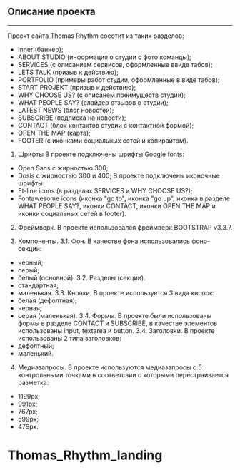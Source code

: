 ## Описание проекта

---
Проект сайта Thomas Rhythm сосотит из таких разделов:
- inner (баннер);
- ABOUT STUDIO (информация о студии с фото команды);
- SERVICES (с описанием сервисов, оформленные ввиде табов);
- LETS TALK (призыв к действию);
- PORTFOLIO (примеры работ студии, оформленные в виде табов);
- START PROJEKT (призыв к действию);
- WHY CHOOSE US? (с описанем преимуществ студии);
- WHAT PEOPLE SAY? (слайдер отзывов о студии);
- LATEST NEWS (блог новостей);
- SUBSCRIBE (подписка на новости);
- CONTACT (блок контактов студии с контактной формой);
- OPEN THE MAP (карта);
- FOOTER (с иконками социальных сетей и копирайтом).

1. Шрифты
В проекте подключены шрифты  Google fonts:
- Open Sans с жирностью 300;
- Dosis с жирностью 300 и 400;
В проекте подключены иконочные шрифты:
- Et-line icons (в разделах SERVICES и WHY CHOOSE US?);
- Fontawesome icons (иконка "go to", иконка "go up", иконка в разделе WHAT PEOPLE SAY?, иконки CONTACT, иконки OPEN THE MAP и иконки социальных сетей в footer).

2. Фреймверк.
В проекте использовался фреймверк BOOTSTRAP v3.3.7.

3. Компоненты.
3.1. Фон.
В качестве фона использовались фоно-секции:
- черный;
- серый;
- белый (основной).
3.2. Разделы (секции).
- стандартная;
- маленькая.
3.3. Кнопки.
В проекте используется 3 вида кнопок:
- белая (дефолтная);
- черная;
- серая (маленькая).
3.4. Формы.
В проекте были использованы формы в разделе CONTACT и SUBSCRIBE, в качестве элементов использованы input, textarea и button.
3.4. Заголовки.
В проекте использованы 2 типа заголовков:
- дефолтный;
- маленький.

4. Медиазапросы.
В проекте используются медиазапросы с 5 контрольными точками в соответсвии с которыми перестраивается разметка:
- 1199px;
- 991px;
- 767px;
- 599px;
- 479px.
# Thomas_Rhythm_landing
